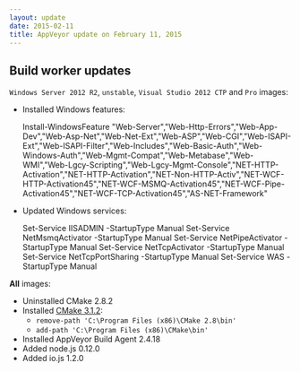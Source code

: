 ```yaml
---
layout: update
date: 2015-02-11
title: AppVeyor update on February 11, 2015
---
```


## Build worker updates

`Windows Server 2012 R2`, `unstable`, `Visual Studio 2012 CTP` and `Pro` images:

- Installed Windows features:

    Install-WindowsFeature "Web-Server","Web-Http-Errors","Web-App-Dev","Web-Asp-Net","Web-Net-Ext","Web-ASP","Web-CGI","Web-ISAPI-Ext","Web-ISAPI-Filter","Web-Includes","Web-Basic-Auth","Web-Windows-Auth","Web-Mgmt-Compat","Web-Metabase","Web-WMI","Web-Lgcy-Scripting","Web-Lgcy-Mgmt-Console","NET-HTTP-Activation","NET-HTTP-Activation","NET-Non-HTTP-Activ","NET-WCF-HTTP-Activation45","NET-WCF-MSMQ-Activation45","NET-WCF-Pipe-Activation45","NET-WCF-TCP-Activation45","AS-NET-Framework"

- Updated Windows services:

    Set-Service IISADMIN -StartupType Manual
    Set-Service NetMsmqActivator -StartupType Manual
    Set-Service NetPipeActivator -StartupType Manual
    Set-Service NetTcpActivator -StartupType Manual
    Set-Service NetTcpPortSharing -StartupType Manual
    Set-Service WAS -StartupType Manual

**All** images:

- Uninstalled CMake 2.8.2
- Installed [CMake 3.1.2](https://cmake.org/download/):
    - `remove-path 'C:\Program Files (x86)\CMake 2.8\bin'`
    - `add-path 'C:\Program Files (x86)\CMake\bin'`
- Installed AppVeyor Build Agent 2.4.18
- Added node.js 0.12.0
- Added io.js 1.2.0

